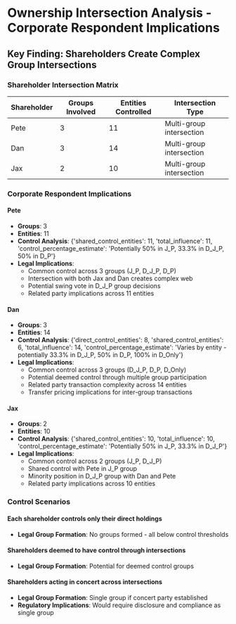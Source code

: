 # Ownership Intersection Analysis - Corporate Respondent Implications

## Key Finding: Shareholders Create Complex Group Intersections

### Shareholder Intersection Matrix

| Shareholder | Groups Involved | Entities Controlled | Intersection Type |
|-------------|-----------------|--------------------|-----------------|
| Pete | 3 | 11 | Multi-group intersection |
| Dan | 3 | 14 | Multi-group intersection |
| Jax | 2 | 10 | Multi-group intersection |

### Corporate Respondent Implications

#### Pete
- **Groups**: 3
- **Entities**: 11
- **Control Analysis**: {'shared_control_entities': 11, 'total_influence': 11, 'control_percentage_estimate': 'Potentially 50% in J_P, 33.3% in D_J_P, 50% in D_P'}
- **Legal Implications**:
  - Common control across 3 groups (J_P, D_J_P, D_P)
  - Intersection with both Jax and Dan creates complex web
  - Potential swing vote in D_J_P group decisions
  - Related party implications across 11 entities

#### Dan
- **Groups**: 3
- **Entities**: 14
- **Control Analysis**: {'direct_control_entities': 8, 'shared_control_entities': 6, 'total_influence': 14, 'control_percentage_estimate': 'Varies by entity - potentially 33.3% in D_J_P, 50% in D_P, 100% in D_Only'}
- **Legal Implications**:
  - Common control across 3 groups (D_J_P, D_P, D_Only)
  - Potential deemed control through multiple group participation
  - Related party transaction complexity across 14 entities
  - Transfer pricing implications for inter-group transactions

#### Jax
- **Groups**: 2
- **Entities**: 10
- **Control Analysis**: {'shared_control_entities': 10, 'total_influence': 10, 'control_percentage_estimate': 'Potentially 50% in J_P, 33.3% in D_J_P'}
- **Legal Implications**:
  - Common control across 2 groups (J_P, D_J_P)
  - Shared control with Pete in J_P group
  - Minority position in D_J_P group with Dan and Pete
  - Related party implications across 10 entities

### Control Scenarios

#### Each shareholder controls only their direct holdings
- **Legal Group Formation**: No groups formed - all below control thresholds

#### Shareholders deemed to have control through intersections
- **Legal Group Formation**: Potential for deemed control groups

#### Shareholders acting in concert across intersections
- **Legal Group Formation**: Single group if concert party established
- **Regulatory Implications**: Would require disclosure and compliance as single group

